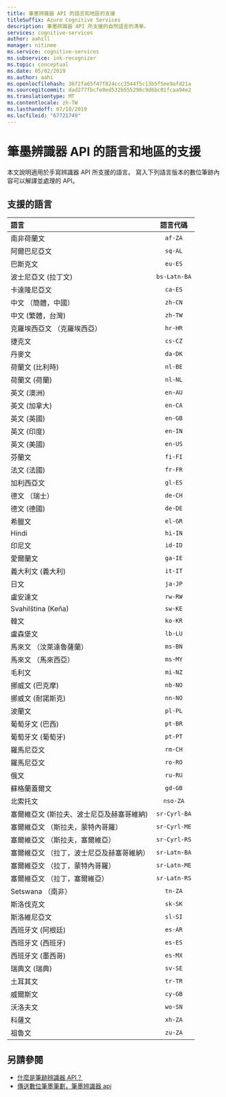 ```yaml
---
title: 筆墨辨識器 API 的語言和地區的支援
titleSuffix: Azure Cognitive Services
description: 筆墨辨識器 API 所支援的自然語言的清單。
services: cognitive-services
author: aahill
manager: nitinme
ms.service: cognitive-services
ms.subservice: ink-recognizer
ms.topic: conceptual
ms.date: 05/02/2019
ms.author: aahi
ms.openlocfilehash: 36f2fa65f47f824ccc3544f5c13b5f5ee9afd21a
ms.sourcegitcommit: dad277fbcfe0ed532b555298c9d6bc01fcaa94e2
ms.translationtype: MT
ms.contentlocale: zh-TW
ms.lasthandoff: 07/10/2019
ms.locfileid: "67721749"
---
```

# <a name="language-and-region-support-for-the-ink-recognizer-api"></a>筆墨辨識器 API 的語言和地區的支援

本文說明適用於手寫辨識器 API 所支援的語言。 寫入下列語言版本的數位筆跡內容可以解譯並處理的 API。

## <a name="supported-languages"></a>支援的語言

| 語言                                   | 語言代碼   |
|:-------------------------------------------|:---------------:|
| 南非荷蘭文                                  |    `af-ZA`      |
| 阿爾巴尼亞文                                   |     `sq-AL`     |
| 巴斯克文                                     |     `eu-ES`     |
| 波士尼亞文 (拉丁文)                            | `bs-Latn-BA`    |
| 卡達隆尼亞文                                    |     `ca-ES`     |
| 中文 （簡體，中國）                |     `zh-CN`     |
| 中文 (繁體，台灣)              |     `zh-TW`     |
| 克羅埃西亞文 （克羅埃西亞）                         |     `hr-HR`     |
| 捷克文                                      |     `cs-CZ`     |
| 丹麥文                                     |     `da-DK`     |
| 荷蘭文 (比利時)                            |     `nl-BE`     |
| 荷蘭文 (荷蘭)                        |     `nl-NL`     |
| 英文 (澳洲)                        |     `en-AU`     |
| 英文 (加拿大)                           |     `en-CA`     |
| 英文 (英國)                   |     `en-GB`     |
| 英文 (印度)                            |     `en-IN`     |
| 英文 (美國)                    |     `en-US`     |
| 芬蘭文                                    |     `fi-FI`     |
| 法文 (法國)                            |     `fr-FR`     |
| 加利西亞文                                   |     `gl-ES`     |
| 德文 （瑞士）                      |     `de-CH`     |
| 德文 (德國)                           |     `de-DE`     |
| 希臘文                                      |     `el-GR`     |
| Hindi                                      |     `hi-IN`     |
| 印尼文                                 |     `id-ID`     |
| 愛爾蘭文                                      |     `ga-IE`     |
| 義大利文 (義大利)                            |     `it-IT`     |
| 日文                                   |     `ja-JP`     |
| 盧安達文                                |     `rw-RW`     |
| Svahilština (Keňa)                          |     `sw-KE`     |
| 韓文                                     |     `ko-KR`     |
| 盧森堡文                              |     `lb-LU`     |
| 馬來文 （汶萊達魯薩蘭）                  |     `ms-BN`     |
| 馬來文 （馬來西亞）                           |     `ms-MY`     |
| 毛利文                                      |     `mi-NZ`     |
| 挪威文 (巴克摩)                         |     `nb-NO`     |
| 挪威文 (耐諾斯克)                        |     `nn-NO`     |
| 波蘭文                                     |     `pl-PL`     |
| 葡萄牙文 (巴西)                        |     `pt-BR`     |
| 葡萄牙文 (葡萄牙)                      |     `pt-PT`     |
| 羅馬尼亞文                                    |     `rm-CH`     |
| 羅馬尼亞文                                   |     `ro-RO`     |
| 俄文                                    |     `ru-RU`     |
| 蘇格蘭蓋爾文                            |     `gd-GB`     |
| 北索托文                           |    `nso-ZA`     |
| 塞爾維亞文 (斯拉夫、波士尼亞及赫塞哥維納) |  `sr-Cyrl-BA`   |
| 塞爾維亞文 （斯拉夫，蒙特內哥羅）             |  `sr-Cyrl-ME`   |
| 塞爾維亞文 （斯拉夫，塞爾維亞）                 |  `sr-Cyrl-RS`   |
| 塞爾維亞文 （拉丁，波士尼亞及赫塞哥維納）    |  `sr-Latn-BA`   |
| 塞爾維亞文 （拉丁，蒙特內哥羅）                |  `sr-Latn-ME`   |
| 塞爾維亞文 （拉丁，塞爾維亞）                    |  `sr-Latn-RS`   |
| Setswana （南非）                    |     `tn-ZA`     |
| 斯洛伐克文                                     |     `sk-SK`     |
| 斯洛維尼亞文                                  |     `sl-SI`     |
| 西班牙文 (阿根廷)                        |     `es-AR`     |
| 西班牙文 (西班牙)                            |     `es-ES`     |
| 西班牙文 (墨西哥)                           |     `es-MX`     |
| 瑞典文 (瑞典)                           |     `sv-SE`     |
| 土耳其文                                    |     `tr-TR`     |
| 威爾斯文                                      |     `cy-GB`     |
| 沃洛夫文                                      |     `wo-SN`     |
| 科薩文                                      |     `xh-ZA`     |
| 祖魯文                                       |     `zu-ZA`     |

## <a name="see-also"></a>另請參閱

* [什麼是筆跡辨識器 API？](overview.md)
* [傳送數位筆墨筆劃，筆墨辨識器 api](concepts/send-ink-data.md)
